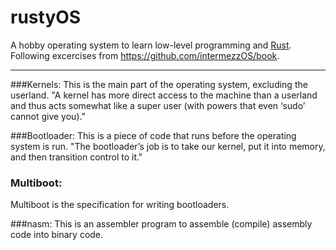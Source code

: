 # rustyOS
A hobby operating system to learn low-level programming and [Rust](https://www.rust-lang.org/).
Following excercises from https://github.com/intermezzOS/book.

---

###Kernels:
This is the main part of the operating system, excluding the userland. "A kernel has more direct access to the machine than a userland and thus acts somewhat like a super user (with powers that even ‘sudo’ cannot give you)."

###Bootloader:
This is a piece of code that runs before the operating system is run. "The bootloader’s job is to take our kernel, put it into memory, and then transition control to it."

### Multiboot:
Multiboot is the specification for writing bootloaders.

###nasm:
This is an assembler program to assemble (compile) assembly code into binary code.
